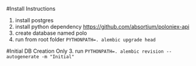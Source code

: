 #Install Instructions
1. install postgres
2. install python dependency  https://github.com/absortium/poloniex-api
2. create database named polo
3. run from root folder ```PYTHONPATH=. alembic upgrade head```


#Initial DB Creation Only
3. run ```PYTHONPATH=. alembic revision --autogenerate -m "Initial"```

